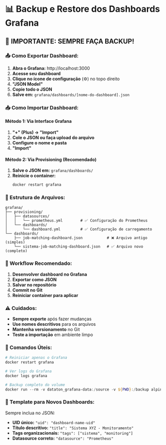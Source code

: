 # 📊 **Backup e Restore dos Dashboards Grafana**

## 🚨 **IMPORTANTE: SEMPRE FAÇA BACKUP!**

### **📤 Como Exportar Dashboard:**

1. **Abra o Grafana:** http://localhost:3000
2. **Acesse seu dashboard**
3. **Clique no ícone de configuração** (⚙️) no topo direito
4. **"JSON Model"**
5. **Copie todo o JSON**
6. **Salve em:** `grafana/dashboards/[nome-do-dashboard].json`

### **📥 Como Importar Dashboard:**

#### **Método 1: Via Interface Grafana**
1. **"+" (Plus) → "Import"**
2. **Cole o JSON ou faça upload do arquivo**
3. **Configure o nome e pasta**
4. **"Import"**

#### **Método 2: Via Provisioning (Recomendado)**
1. **Salve o JSON em:** `grafana/dashboards/`
2. **Reinicie o container:**
   ```powershell
   docker restart grafana
   ```

### **📂 Estrutura de Arquivos:**

```
grafana/
├── provisioning/
│   ├── datasources/
│   │   └── prometheus.yml        # ✅ Configuração do Prometheus
│   └── dashboards/
│       └── dashboard.yml         # ✅ Configuração de carregamento
└── dashboards/
    ├── job-matching-dashboard.json           # ❌ Arquivo antigo (simples)
    └── sistema-job-matching-dashboard.json   # ✅ Arquivo novo (completo)
```

### **🔄 Workflow Recomendado:**

1. **Desenvolver dashboard no Grafana**
2. **Exportar como JSON**
3. **Salvar no repositório**
4. **Commit no Git**
5. **Reiniciar container para aplicar**

### **⚠️ Cuidados:**

- **Sempre exporte** após fazer mudanças
- **Use nomes descritivos** para os arquivos
- **Mantenha versionamento** no Git
- **Teste a importação** em ambiente limpo

### **🔧 Comandos Úteis:**

```powershell
# Reiniciar apenas o Grafana
docker restart grafana

# Ver logs do Grafana
docker logs grafana

# Backup completo do volume
docker run --rm -v dataton_grafana-data:/source -v ${PWD}:/backup alpine tar czf /backup/grafana-backup.tar.gz -C /source .
```

### **📝 Template para Novos Dashboards:**

Sempre inclua no JSON:
- **UID único:** `"uid": "dashboard-name-uid"`
- **Título descritivo:** `"title": "Sistema XYZ - Monitoramento"`
- **Tags organizacionais:** `"tags": ["sistema", "monitoring"]`
- **Datasource correto:** `"datasource": "Prometheus"`